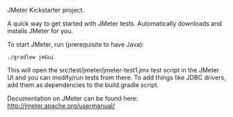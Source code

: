 JMeter Kickstarter project.

A quick way to get started with JMeter tests.  Automatically downloads and 
installs JMeter for you.

To start JMeter, run (prerequisite to have Java):

    ./gradlew jmGui

This will open the src/test/jmeter/jmeter-test1.jmx test script in the JMeter UI and you can modify/run tests from there.
To add things like JDBC drivers, add them as dependencies to the build.gradle script.

Documentation on JMeter can be found here: http://jmeter.apache.org/usermanual/

